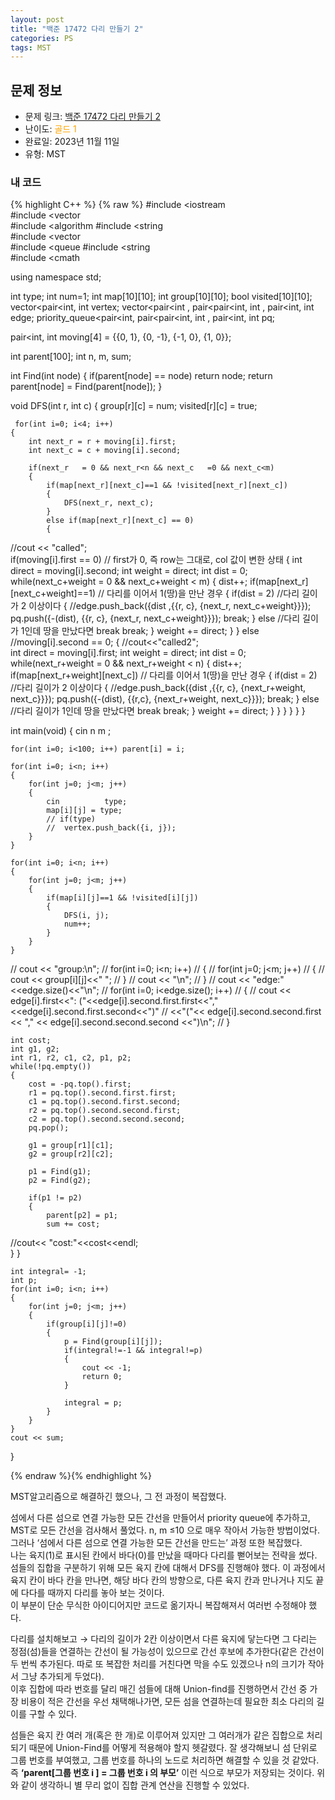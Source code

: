 ```yaml
---
layout: post
title: "백준 17472 다리 만들기 2"
categories: PS
tags: MST
---
```


## 문제 정보
- 문제 링크: [백준 17472 다리 만들기 2](https://www.acmicpc.net/problem/17472)
- 난이도: <span style="color:#FFA500">골드 1</span>
- 완료일: 2023년 11월 11일
- 유형: MST

### 내 코드

{% highlight C++ %} {% raw %}
#include <iostream	
#include <vector	
#include <algorithm	
#include <string	
#include <vector	
#include <queue	
#include <string	
#include <cmath	

using namespace std;

int type;
int num=1;
int map[10][10];
int group[10][10];
bool visited[10][10];
vector<pair<int, int		 vertex;
vector<pair<int , pair<pair<int, int	, pair<int, int				 edge;
priority_queue<pair<int, pair<pair<int, int	, pair<int, int				 pq;

pair<int, int	 moving[4] = {{0, 1}, {0, -1}, {-1, 0}, {1, 0}};

int parent[100];
int n, m, sum;

int Find(int node)
{
	if(parent[node] == node)
		return node;
	return parent[node] = Find(parent[node]);
}

void DFS(int r, int c)
{
	group[r][c] = num;
	visited[r][c] = true;
	
	 for(int i=0; i<4; i++)
	{
		int next_r = r + moving[i].first;
		int next_c = c + moving[i].second;
		
		if(next_r 	= 0 && next_r<n && next_c	=0 && next_c<m)
		{
			if(map[next_r][next_c]==1 && !visited[next_r][next_c])
			{
				DFS(next_r, next_c);
			}	
			else if(map[next_r][next_c] == 0)
			{
//cout << "called";				
				if(moving[i].first == 0) // first가 0, 즉 row는 그대로, col 값이 변한 상태
				{
					int direct = moving[i].second;
					int weight = direct;
					int dist = 0;
					while(next_c+weight 	= 0 && next_c+weight < m) 
					{
						dist++;
						if(map[next_r][next_c+weight]==1) // 다리를 이어서 1(땅)을 만난 경우
						{
							if(dist 	= 2) //다리 길이가 2 이상이다
							{
//edge.push_back({dist ,{{r, c}, {next_r, next_c+weight}}});
								pq.push({-(dist), {{r, c}, {next_r, next_c+weight}}});
								break;
							}
							else //다리 길이가 1인데 땅을 만났다면 break
								break;
						}
						weight += direct;
					}
				}
				else //moving[i].second == 0;
				{
//cout<<"called2";					
					int direct = moving[i].first;
					int weight = direct;
					int dist = 0;
					while(next_r+weight 	= 0 && next_r+weight < n) 
					{
						dist++;
						if(map[next_r+weight][next_c]) // 다리를 이어서 1(땅)을 만난 경우
						{
							if(dist 	= 2) //다리 길이가 2 이상이다
							{
//edge.push_back({dist ,{{r, c}, {next_r+weight, next_c}}});
								pq.push({-(dist), {{r,c}, {next_r+weight, next_c}}});
								break;
							}
							else //다리 길이가 1인데 땅을 만났다면 break
								break;
						}
						weight += direct;
					}
				}
			}
		}
	}
}

int main(void)
{
	cin 		 n 		 m ;
	
	for(int i=0; i<100; i++) parent[i] = i;
	
	for(int i=0; i<n; i++)
	{
		for(int j=0; j<m; j++)
		{
			cin 		 type;
			map[i][j] = type;
			// if(type)
			// 	vertex.push_back({i, j});
		}
	}
	
	for(int i=0; i<n; i++)
	{
		for(int j=0; j<m; j++)
		{
			if(map[i][j]==1 && !visited[i][j])
			{
				DFS(i, j);
				num++;
			}
		}
	}
	
// cout << "group:\n";
// for(int i=0; i<n; i++)
// {
// 	for(int j=0; j<m; j++)
// 	{
// 		cout << group[i][j]<<" ";
// 	}
// 	cout << "\n"; 
// }
// cout << "edge:"<<edge.size()<<"\n";
// for(int i=0; i<edge.size(); i++)
// {
// 	cout << edge[i].first<<": ("<<edge[i].second.first.first<<","<<edge[i].second.first.second<<")"
// 		<<"("<< edge[i].second.second.first << "," << edge[i].second.second.second <<")\n";
// }
	
	
	int cost;
	int g1, g2;
	int r1, r2, c1, c2, p1, p2;
	while(!pq.empty())
	{
		cost = -pq.top().first;
		r1 = pq.top().second.first.first;
		c1 = pq.top().second.first.second;
		r2 = pq.top().second.second.first;
		c2 = pq.top().second.second.second;
		pq.pop();
		
		g1 = group[r1][c1];
		g2 = group[r2][c2];
		
		p1 = Find(g1);
		p2 = Find(g2);
	
		if(p1 != p2)
		{
			parent[p2] = p1;
			sum += cost;
//cout<< "cost:"<<cost<<endl;			
		}
	}
	
	
	int integral= -1;
	int p;
	for(int i=0; i<n; i++)
	{
		for(int j=0; j<m; j++)
		{
			if(group[i][j]!=0)
			{
				p = Find(group[i][j]);
				if(integral!=-1 && integral!=p)
				{
					cout << -1;
					return 0;
				}	
					
				integral = p;
			}
		}
	}
	cout << sum;
}

{% endraw %}{% endhighlight %}

MST알고리즘으로 해결하긴 했으나, 그 전 과정이 복잡했다.

섬에서 다른 섬으로 연결 가능한 모든 간선을 만들어서 priority queue에 추가하고, MST로 모든 간선을 검사해서 풀었다. n, m ≤10 으로 매우 작아서 가능한 방법이었다.  
그러나 ‘섬에서 다른 섬으로 연결 가능한 모든 간선을 만드는’ 과정 또한 복잡했다.  
나는 육지(1)로 표시된 칸에서 바다(0)를 만났을 때마다 다리를 뻗어보는 전략을 썼다.  
섬들의 집합을 구분하기 위해 모든 육지 칸에 대해서 DFS를 진행해야 했다. 이 과정에서 육지 칸이 바다 칸을 만나면, 해당 바다 칸의 방향으로, 다른 육지 칸과 만나거나 지도 끝에 다다를 때까지 다리를 놓아 보는 것이다.  
이 부분이 단순 무식한 아이디어지만 코드로 옮기자니 복잡해져서 여러번 수정해야 했다.  

다리를 설치해보고 → 다리의 길이가 2칸 이상이면서 다른 육지에 닿는다면 그 다리는 정점(섬)들을 연결하는 간선이 될 가능성이 있으므로 간선 후보에 추가한다(같은 간선이 두 번씩 추가된다. 따로 또 복잡한 처리를 거친다면 막을 수도 있겠으나 n의 크기가 작아서 그냥 추가되게 두었다).  
이후 집합에 따라 번호를 달리 매긴 섬들에 대해 Union-find를 진행하면서 간선 중 가장 비용이 적은 간선을 우선 채택해나가면, 모든 섬을 연결하는데 필요한 최소 다리의 길이를 구할 수 있다.  

섬들은 육지 칸 여러 개(혹은 한 개)로 이루어져 있지만 그 여러개가 같은 집합으로 처리되기 때문에 Union-Find를 어떻게 적용해야 할지 헷갈렸다. 잘 생각해보니 섬 단위로 그룹 번호를 부여했고, 그룹 번호를 하나의 노드로 처리하면 해결할 수 있을 것 같았다. 즉 **‘parent[그룹 번호 i ] = 그룹 번호 i 의 부모’** 이런 식으로 부모가 저장되는 것이다. 위와 같이 생각하니 별 무리 없이 집합 관계 연산을 진행할 수 있었다.
